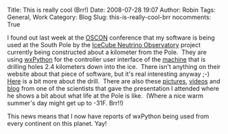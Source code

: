 Title: This is really cool (Brr!)
Date: 2008-07-28 19:07
Author: Robin
Tags: General, Work
Category: Blog
Slug: this-is-really-cool-brr
nocomments: True

I found out last week at the [OSCON](http://en.oreilly.com/oscon2008/)
conference that my software is being used at the South Pole by the
[IceCube Neutrino Observatory](http://icecube.wisc.edu/) project
currently being constructed about a kilometer from the Pole.  They are
using [wxPython](http://wxPython.org/) for the controller user interface
of the [machine](http://gallery.icecube.wisc.edu/external/3-build-ehwd/)
that is drilling holes 2.4 kilometers down into the ice.  There isn't
anything on their website about that piece of software, but it's real
interesting anyway ;-) 
[Here](http://www.youtube.com/watch?v=SskyDuTfH0o) is a bit more about
the drill.  There are also these
[pictures](http://www.flickr.com/photos/ksbeattie/sets/72157594267166135/),
[videos](http://www.youtube.com/view_play_list?p=51EF4CAB8762D855) and
[blog](http://ksblog.wordpress.com/) from one of the scientists that
gave the presentation I attended where he shows a bit about what life at
the Pole is like.  (Where a nice warm summer's day might get up to -31F.
Brr!!)

This news means that I now have reports of wxPython being used from
every continent on this planet. Yay!

